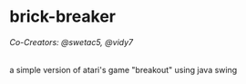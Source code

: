 # brick-breaker
###### _Co-Creators: @swetac5, @vidy7_
a simple version of atari's game "breakout" using java swing
